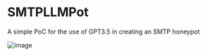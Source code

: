 # SMTPLLMPot
A simple PoC for the use of GPT3.5 in creating an SMTP honeypot

![image](https://github.com/referefref/SMTPLLMPot/assets/56499429/d7c2e78c-e9de-4b13-8fc9-d25df339eb18)
